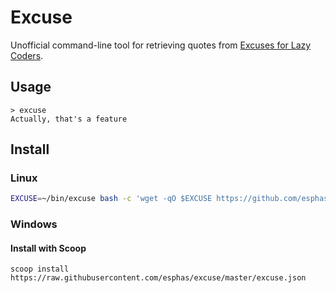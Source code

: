 
# Excuse

Unofficial command-line tool for retrieving quotes from [Excuses for Lazy Coders](http://programmingexcuses.com).

## Usage

```
> excuse
Actually, that's a feature
```

## Install

### Linux

```bash
EXCUSE=~/bin/excuse bash -c 'wget -qO $EXCUSE https://github.com/esphas/excuse/raw/master/excuse.sh && chmod 744 $EXCUSE'
```

### Windows

#### Install with Scoop

```batch
scoop install https://raw.githubusercontent.com/esphas/excuse/master/excuse.json
```
